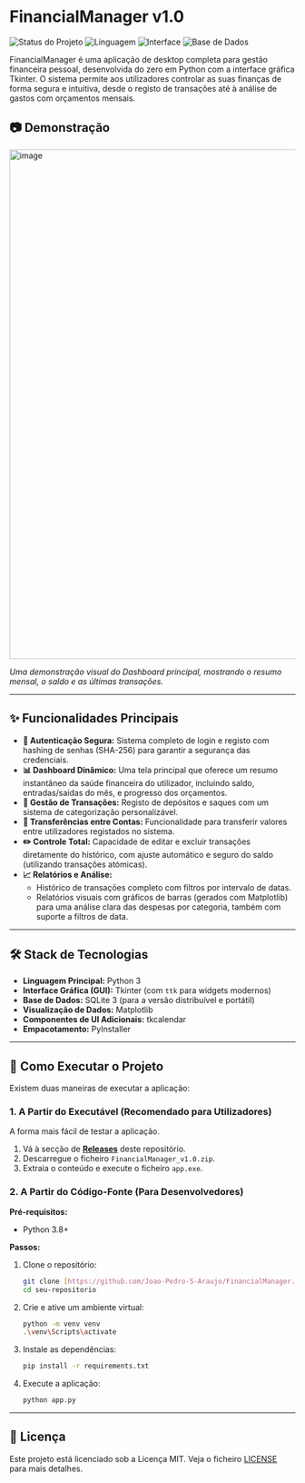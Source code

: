 # FinancialManager v1.0

![Status do Projeto](https://img.shields.io/badge/status-concluído-brightgreen)
![Linguagem](https://img.shields.io/badge/python-3.11-blue)
![Interface](https://img.shields.io/badge/gui-tkinter-orange)
![Base de Dados](https://img.shields.io/badge/database-sqlite-purple)

FinancialManager é uma aplicação de desktop completa para gestão financeira pessoal, desenvolvida do zero em Python com a interface gráfica Tkinter. O sistema permite aos utilizadores controlar as suas finanças de forma segura e intuitiva, desde o registo de transações até à análise de gastos com orçamentos mensais.

## 📷 Demonstração

<img width="1227" height="897" alt="image" src="https://github.com/user-attachments/assets/9afb6064-e478-45b8-b656-8c6bc7b2eeb3" />


*Uma demonstração visual do Dashboard principal, mostrando o resumo mensal, o saldo e as últimas transações.*

---

## ✨ Funcionalidades Principais

-   **🔐 Autenticação Segura:** Sistema completo de login e registo com hashing de senhas (SHA-256) para garantir a segurança das credenciais.
-   **📊 Dashboard Dinâmico:** Uma tela principal que oferece um resumo instantâneo da saúde financeira do utilizador, incluindo saldo, entradas/saídas do mês, e progresso dos orçamentos.
-   **💸 Gestão de Transações:** Registo de depósitos e saques com um sistema de categorização personalizável.
-   **🔁 Transferências entre Contas:** Funcionalidade para transferir valores entre utilizadores registados no sistema.
-   **✏️ Controle Total:** Capacidade de editar e excluir transações diretamente do histórico, com ajuste automático e seguro do saldo (utilizando transações atómicas).
-   **📈 Relatórios e Análise:**
    -   Histórico de transações completo com filtros por intervalo de datas.
    -   Relatórios visuais com gráficos de barras (gerados com Matplotlib) para uma análise clara das despesas por categoria, também com suporte a filtros de data.

---

## 🛠️ Stack de Tecnologias

-   **Linguagem Principal:** Python 3
-   **Interface Gráfica (GUI):** Tkinter (com `ttk` para widgets modernos)
-   **Base de Dados:** SQLite 3 (para a versão distribuível e portátil)
-   **Visualização de Dados:** Matplotlib
-   **Componentes de UI Adicionais:** tkcalendar
-   **Empacotamento:** PyInstaller

---

## 🚀 Como Executar o Projeto

Existem duas maneiras de executar a aplicação:

### 1. A Partir do Executável (Recomendado para Utilizadores)
A forma mais fácil de testar a aplicação.

1.  Vá à secção de [**Releases**](https://github.com/Joao-Pedro-S-Araujo/FinancialManager/releases) deste repositório.
2.  Descarregue o ficheiro `FinancialManager_v1.0.zip`.
3.  Extraia o conteúdo e execute o ficheiro `app.exe`.


### 2. A Partir do Código-Fonte (Para Desenvolvedores)

**Pré-requisitos:**
-   Python 3.8+

**Passos:**

1.  Clone o repositório:
    ```bash
    git clone [https://github.com/Joao-Pedro-S-Araujo/FinancialManager.git](https://github.com/Joao-Pedro-S-Araujo/FinancialManager.git)
    cd seu-repositorio
    ```
2.  Crie e ative um ambiente virtual:
    ```bash
    python -m venv venv
    .\venv\Scripts\activate
    ```
3.  Instale as dependências:
    ```bash
    pip install -r requirements.txt
    ```
4.  Execute a aplicação:
    ```bash
    python app.py
    ```

---

## 📜 Licença

Este projeto está licenciado sob a Licença MIT. Veja o ficheiro [LICENSE](LICENSE) para mais detalhes.
